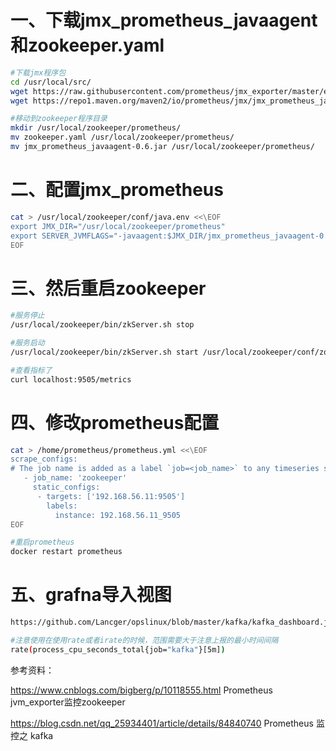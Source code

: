 # 一、下载jmx_prometheus_javaagent和zookeeper.yaml

```bash
#下载jmx程序包
cd /usr/local/src/
wget https://raw.githubusercontent.com/prometheus/jmx_exporter/master/example_configs/zookeeper.yaml
wget https://repo1.maven.org/maven2/io/prometheus/jmx/jmx_prometheus_javaagent/0.6/jmx_prometheus_javaagent-0.6.jar

#移动到zookeeper程序目录
mkdir /usr/local/zookeeper/prometheus/
mv zookeeper.yaml /usr/local/zookeeper/prometheus/
mv jmx_prometheus_javaagent-0.6.jar /usr/local/zookeeper/prometheus/
```

# 二、配置jmx_prometheus
```bash
cat > /usr/local/zookeeper/conf/java.env <<\EOF
export JMX_DIR="/usr/local/zookeeper/prometheus"
export SERVER_JVMFLAGS="-javaagent:$JMX_DIR/jmx_prometheus_javaagent-0.6.jar=9505:$JMX_DIR/zookeeper.yaml $SERVER_JVMFLAGS"
EOF
```

# 三、然后重启zookeeper
```bash
#服务停止
/usr/local/zookeeper/bin/zkServer.sh stop

#服务启动
/usr/local/zookeeper/bin/zkServer.sh start /usr/local/zookeeper/conf/zoo.cfg

#查看指标了
curl localhost:9505/metrics
```

# 四、修改prometheus配置
```bash
cat > /home/prometheus/prometheus.yml <<\EOF
scrape_configs:
# The job name is added as a label `job=<job_name>` to any timeseries scraped from this config.
   - job_name: 'zookeeper'
     static_configs:
      - targets: ['192.168.56.11:9505']
        labels:
          instance: 192.168.56.11_9505
EOF

#重启prometheus
docker restart prometheus
```

# 五、grafna导入视图
```bash
https://github.com/Lancger/opslinux/blob/master/kafka/kafka_dashboard.json

#注意使用在使用rate或者irate的时候，范围需要大于注意上报的最小时间间隔
rate(process_cpu_seconds_total{job="kafka"}[5m])  
```

参考资料：

https://www.cnblogs.com/bigberg/p/10118555.html  Prometheus jvm_exporter监控zookeeper

https://blog.csdn.net/qq_25934401/article/details/84840740  Prometheus 监控之 kafka

